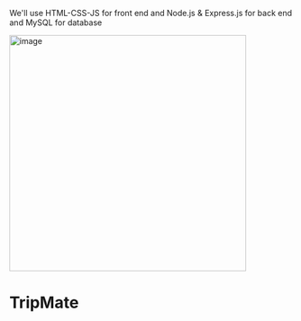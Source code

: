 We'll use HTML-CSS-JS for front end and Node.js & Express.js for back end and MySQL for database

<img width="420" alt="image" src="https://github.com/user-attachments/assets/1856c2a9-403c-4f1a-80eb-22ea96510fa2" />


# TripMate
